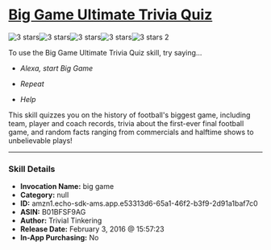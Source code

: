 # [Big Game Ultimate Trivia Quiz](http://alexa.amazon.com/#skills/amzn1.echo-sdk-ams.app.e53313d6-65a1-46f2-b3f9-2d91a1baf7c0)
![3 stars](../../images/ic_star_black_18dp_1x.png)![3 stars](../../images/ic_star_black_18dp_1x.png)![3 stars](../../images/ic_star_black_18dp_1x.png)![3 stars](../../images/ic_star_border_black_18dp_1x.png)![3 stars](../../images/ic_star_border_black_18dp_1x.png) 2

To use the Big Game Ultimate Trivia Quiz skill, try saying...

* *Alexa, start Big Game*

* *Repeat*

* *Help*

This skill quizzes you on the history of football's biggest game, including team, player and coach records, trivia about the first-ever final football game, and random facts ranging from commercials and halftime shows to unbelievable plays!

***

### Skill Details

* **Invocation Name:** big game
* **Category:** null
* **ID:** amzn1.echo-sdk-ams.app.e53313d6-65a1-46f2-b3f9-2d91a1baf7c0
* **ASIN:** B01BFSF9AG
* **Author:** Trivial Tinkering
* **Release Date:** February 3, 2016 @ 15:57:23
* **In-App Purchasing:** No
